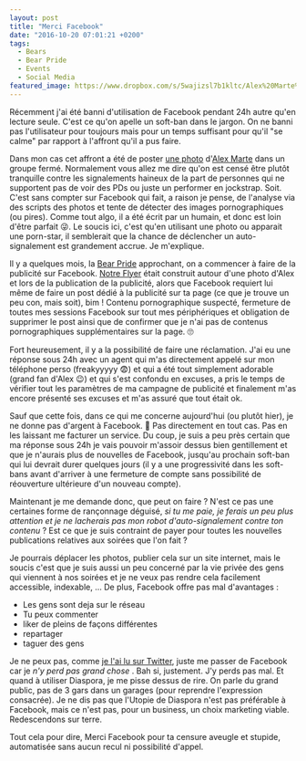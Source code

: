 ```yaml
---
layout: post
title: "Merci Facebook"
date: "2016-10-20 07:01:21 +0200"
tags:
  - Bears
  - Bear Pride
  - Events
  - Social Media
featured_image: https://www.dropbox.com/s/5wajizsl7b1kltc/Alex%20Marte%20-%20originale.jpg?dl=1
---
```


Récemment j'ai été banni d'utilisation de Facebook pendant 24h autre qu'en lecture seule. C'est ce qu'on apelle un soft-ban dans le jargon. On ne banni pas l'utilisateur pour toujours mais pour un temps suffisant pour qu'il "se calme" par rapport à l'affront qu'il a pus faire.

Dans mon cas cet affront a été de poster [une photo][photo] d'[Alex Marte][alex] dans un groupe fermé. Normalement vous allez me dire qu'on est censé être plutôt tranquille contre les signalements haineux de la part de personnes qui ne supportent pas de voir des PDs ou juste un performer en jockstrap. Soit. C'est sans compter sur Facebook qui fait, a raison je pense, de l'analyse via des scripts des photos et tente de détecter des images pornographiques (ou pires). Comme tout algo, il a été écrit par un humain, et donc est loin d'être parfait 😜. Le soucis ici, c'est qu'en utilisant une photo ou apparait une porn-star, il semblerait que la chance de déclencher un auto-signalement est grandement accrue. Je m'explique.

Il y a quelques mois, la [Bear Pride][bearpride] approchant, on a commencer à faire de la publicité sur Facebook. [Notre Flyer][flyer] était construit autour d'une photo d'Alex et lors de la publication de la publicité, alors que Facebook requiert lui même de faire un post dédié à la publicité sur ta page (ce que je trouve un peu con, mais soit), bim ! Contenu pornographique suspecté, fermeture de toutes mes sessions Facebook sur tout mes périphériques et obligation de supprimer le post ainsi que de confirmer que je n'ai pas de contenus pornographiques supplémentaires sur la page. 🙄

Fort heureusement, il y a la possibilité de faire une réclamation. J'ai eu une réponse sous 24h avec un agent qui m'as directement appelé sur mon téléphone perso (freakyyyyy 😨) et qui a été tout simplement adorable (grand fan d'Alex 😉) et qui s'est confondu en excuses, a pris le temps de vérifier tout les paramètres de ma campagne de publicité et finalement m'as encore présenté ses excuses et m'as assuré que tout était ok.

Sauf que cette fois, dans ce qui me concerne aujourd'hui (ou plutôt hier), je ne donne pas d'argent à Facebook. 🤑 Pas directement en tout cas. Pas en les laissant me facturer un service. Du coup, je suis a peu près certain que ma réponse sous 24h je vais pouvoir m'assoir dessus bien gentillement et que je n'aurais plus de nouvelles de Facebook, jusqu'au prochain soft-ban qui lui devrait durer quelques jours (il y a une progressivité dans les soft-bans avant d'arriver à une fermeture de compte sans possibilité de réouverture ultérieure d'un nouveau compte).

Maintenant je me demande donc, que peut on faire ? N'est ce pas une certaines forme de rançonnage déguisé, _si tu me paie, je ferais un peu plus attention et je ne lacherais pas mon robot d'auto-signalement contre ton contenu_ ? Est ce que je suis contraint de payer pour toutes les nouvelles publications relatives aux soirées que l'on fait ?

Je pourrais déplacer les photos, publier cela sur un site internet, mais le soucis c'est que je suis aussi un peu concerné par la vie privée des gens qui viennent à nos soirées et je ne veux pas rendre cela facilement accessible, indexable, ... De plus, Facebook offre pas mal d'avantages :

-   Les gens sont deja sur le réseau
-   Tu peux commenter
-   liker de pleins de façons différentes
-   repartager
-   taguer des gens

Je ne peux pas, comme [je l'ai lu sur Twitter][letweet], juste me passer de Facebook car je _n'y perd pas grand chose_ . Bah si, justement. J'y perds pas mal. Et quand à utiliser Diaspora, je me pisse dessus de rire. On parle du grand public, pas de 3 gars dans un garages (pour reprendre l'expression consacrée). Je ne dis pas que l'Utopie de Diaspora n'est pas préférable à Facebook, mais ce n'est pas, pour un business, un choix marketing viable. Redescendons sur terre.

Tout cela pour dire,
Merci Facebook pour ta censure aveugle et stupide, automatisée sans aucun recul ni possibilité d'appel.

[alex]: https://www.instagram.com/alexmartexxx/

[photo]: https://www.dropbox.com/s/mwcrmh5vobdu8zi/DSC_9286.jpg?dl=0

[bearpride]: http://bears.lu/post/148895481048/fierte-ours-luxembourg-2016

[flyer]: https://www.dropbox.com/s/0yl6dzfonfwo1mn/A4.png?dl=0

[letweet]: https://twitter.com/Stargayte/status/788488871080235009
